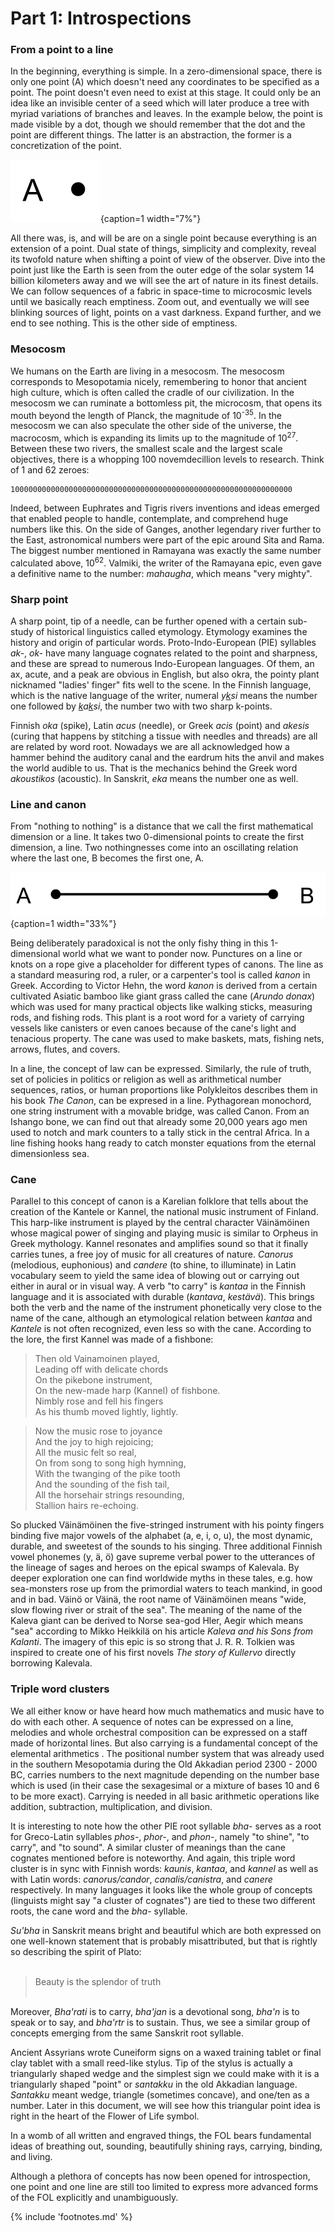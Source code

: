 # Part 1: Introspections

### From a point to a line

In the beginning, everything is simple. In a zero-dimensional space, there is only one point (A) which doesn't need any coordinates<!-- cite author="wikipedia.org" title="Cartesian coordinate system" date="" location="" type="website" href="https://en.wikipedia.org/wiki/Cartesian_coordinate_system" --> to be specified as a point. The point doesn't even need to exist at this stage. It could only be an idea like an invisible center of a seed which will later produce a tree with myriad variations of branches and leaves. In the example below, the point is made visible by a dot, though we should remember that the dot and the point are different things. The latter is an abstraction, the former is a concretization of the point.

![A point](/media/adot.png){caption=1 width="7%"}

All there was, is, and will be are on a single point because everything is an extension of a point. Dual state of things, simplicity and complexity, reveal its twofold nature when shifting a point of view of the observer. Dive into the point just like the Earth is seen from the outer edge of the solar system 14 billion kilometers away<!-- cite author="earthsky.org" title="How Earth looks from outer space" date="" location="" type="website" href="http://earthsky.org/space/in-space-how-far-away-can-you-see-earth" --> and we will see the art of nature in its finest details. We can follow sequences of a fabric in space-time to microcosmic levels until we basically reach emptiness. Zoom out, and eventually we will see blinking sources of light, points on a vast darkness. Expand further, and we end to see nothing. This is the other side of emptiness.

### Mesocosm

We humans on the Earth are living in a mesocosm<!-- cite author="" title="The mesocosm is the world we experience with our senses without aid of instruments. It is the  harmonious order reflected in the organization of society, art, architecture, and music. The macrocosm refers either to the universe or history as a whole. The microcosm is the microscopic or theorethically smallest world we can understand and examine with instrumentation or by analogies. In ancient philosophies human being was seen as a miniatyre (microcosm) of the macrocosm." date="" location="" type="selfref" href="#" -->. The mesocosm corresponds to Mesopotamia nicely, remembering to honor that ancient high culture, which is often called the cradle of our civilization. In the mesocosm we can ruminate a bottomless pit, the microcosm, that opens its mouth beyond the length of Planck<!-- cite author="wikipedia.org" title="Planck length" date="" location="" type="website" href="https://en.wikipedia.org/wiki/Planck_length" -->, the magnitude of 10<sup>-35</sup>. In the mesocosm we can also speculate the other side of the universe, the macrocosm, which is expanding its limits up to the magnitude of 10<sup>27</sup>. Between these two rivers, the smallest scale and the largest scale objectives, there is a whopping 100 novemdecillion levels to research<!-- cite author="htwins.net" title="Scale of the Universe 2" date="" location="" type="website" href="http://htwins.net/scale2/lang.html" -->. Think of 1 and 62 zeroes:

	100000000000000000000000000000000000000000000000000000000000000

Indeed, between Euphrates and Tigris rivers<!-- cite author="" title="Mesopotamia means the land between the rivers, the Tigris and the Euphrates" date="" location="" type="selfref" href="#" --> inventions and ideas emerged that enabled people to handle, contemplate, and comprehend huge numbers like this. On the side of Ganges, another legendary river further to the East, astronomical numbers were part of the epic around Sita and Rama. The biggest number mentioned in Ramayana<!-- cite author="wikipedia.org" title="Valmiki" date="" location="" type="website" href="https://en.wikipedia.org/wiki/Valmiki" --> was exactly the same number calculated above, 10<sup>62</sup>. Valmiki, the writer of the Ramayana epic, even gave a definitive name to the number: *mahaugha*<!-- cite author="wikipedia.org" title="Indian numbering system" date="" location="" type="website" href="https://en.wikipedia.org/wiki/Indian_numbering_system" -->, which means "very mighty".

### Sharp point

A sharp point, tip of a needle, can be further opened with a certain sub-study of historical linguistics called etymology. Etymology examines the history and origin of particular words. Proto-Indo-European (PIE) syllables *ak-*, *ok-*<!-- cite author="utexas.edu" title="Indo-European Lexicon" date="" location="2. ak-, ok-" type="website" href="http://www.utexas.edu/cola/centers/lrc/ielex/X/P0048.html" --> have many language cognates related to the point and sharpness, and these are spread to numerous Indo-European languages. Of them, an ax, acute, and a peak are obvious in English, but also okra, the pointy plant nicknamed "ladies' finger" fits well to the scene. In the Finnish language, which is the native language of the writer, numeral <i>y<u>k</u>si</i> means the number one followed by <i><u>k</u>a<u>k</u>si</i>, the number two with two sharp k-points. 

Finnish *oka* (spike), Latin *acus* (needle), or Greek *acis* (point) and *akesis* (curing that happens by stitching a tissue with needles and threads) are all are related by word root. Nowadays we are all acknowledged how a hammer behind the auditory canal and the eardrum hits the anvil and makes the world audible to us. That is the mechanics behind the Greek word *akoustikos* (acoustic). In Sanskrit, *eka* means the number one as well.

### Line and canon

From "nothing to nothing" is a distance that we call the first mathematical dimension or a line. It takes two 0-dimensional points to create the first dimension, a line. Two nothingnesses come into an oscillating relation where the last one, B becomes the first one, A<!--, mouth and voice of the creation eventually hiding the first cause-->.

![A-B line](/media/abline.png){caption=1 width="33%"}

Being deliberately paradoxical is not the only fishy thing in this 1-dimensional world what we want to ponder now. Punctures on a line or knots on a rope give a placeholder for different types of canons. The line as a standard measuring rod, a ruler, or a carpenter's tool is called *kanon*<!-- cite author="wiktionary.org" title="Canon etymology" date="" location="" type="website" href="https://en.wiktionary.org/wiki/canon#Etymology" --> in Greek. According to Victor Hehn<!-- cite author="Victor Hehn" title="Cultivated Plants and Domesticated Animals in Their Migration from Asia to Europe" date="1891" location="Page 228" type="book" href="http://www.survivorlibrary.com/library/cultivated_plants_and_domestic_animals-1891.pdf" -->, the word *kanon* is derived from a certain cultivated Asiatic bamboo like giant grass called the cane (*Arundo donax*<!-- cite author="wikipedia.org" title="Cane" date="" location="" type="website" href="https://en.wikipedia.org/wiki/Cane" -->) which was used for many practical objects like walking sticks, measuring rods, and fishing rods. This plant is a root word for a variety of carrying vessels like canisters or even canoes because of the cane's light and tenacious property. The cane was used to make baskets, mats, fishing nets, arrows, flutes, and covers.

In a line, the concept of law can be expressed. Similarly, the rule of truth, set of policies in politics or religion as well as arithmetical number sequences, ratios, or human proportions like Polykleitos describes them in his book *The Canon*<!-- cite author="Richard Tobin" title="The Canon of Polykleitos" date="1975" location="" type="book" href="http://www.jstor.org/stable/503064" -->, can be expresed in a line. Pythagorean monochord, one string instrument with a movable bridge, was called Canon<!-- cite author="Thomas Stanley" title="Pythagoras: His Life and Teaching, a Compendium of Classical Sources" date="1687" location="Chapter 6" type="book" href="#" -->. From an Ishango bone, we can find out that already some 20,000 years ago men used to notch and mark counters to a tally stick in the central Africa<!-- cite author="storyofmathematics.com" title="Prehistoric Mathematics" date="" location="" type="website" href="http://www.storyofmathematics.com/prehistoric.html" -->. In a line fishing hooks hang ready to catch monster equations from the eternal dimensionless sea.

### Cane

Parallel to this concept of canon is a Karelian folklore that tells about the creation of the Kantele or Kannel, the national music instrument of Finland. This harp-like instrument is played by the central character Väinämöinen whose magical power of singing and playing music is similar to Orpheus in Greek mythology. Kannel resonates and amplifies sound so that it finally carries tunes, a free joy of music for all creatures of nature. *Canorus* (melodious, euphonious) and *candere* (to shine, to illuminate) in Latin vocabulary seem to yield the same idea of blowing out or carrying out either in aural or in visual way. A verb "to carry" is *kantaa* in the Finnish language and it is associated with durable (*kantava*, *kestävä*). This brings both the verb and the name of the instrument phonetically very close to the name of the cane, although an etymological relation between *kantaa* and *Kantele* is not often recognized, even less so with the cane. According to the lore, the first Kannel was made of a fishbone<!-- cite author="Elias Lönnrot" title="Kalevala" date="1835" location="Runo 41" type="book" href="http://www.kalevala.ru/songs/song41_e.shtml" -->:

> Then old Vainamoinen played,<br/>
	Leading off with delicate chords<br/>
	On the pikebone instrument,<br/>
	On the new-made harp (Kannel) of fishbone.<br/>
	Nimbly rose and fell his fingers<br/>
	As his thumb moved lightly, lightly.<br/>

> Now the music rose to joyance<br/>
	And the joy to high rejoicing;<br/>
	All the music felt so real,<br/>
	On from song to song high hymning,<br/>
	With the twanging of the pike tooth<br/>
	And the sounding of the fish tail,<br/>
	All the horsehair strings resounding,<br/>
	Stallion hairs re-echoing.

So plucked Väinämöinen the five-stringed instrument with his pointy fingers binding<!-- cite author="" title="Other sensible root meaning for the cane is "bendable" and "to bind" because reed is very durable under tough bend (etymonline.com). Nevertheless several meanings of the morphed root word or syllable evolved by the use of the object in different contexts." date="" location="" type="selfref" href="#" --> five major vowels of the alphabet (a, e, i, o, u), the most dynamic, durable, and sweetest of the sounds to his singing. Three additional Finnish vowel phonemes (y, ä, ö) gave supreme verbal power to the utterances of the lineage of sages and heroes on the epical swamps of Kalevala. By deeper exploration one can find worldwide myths in these tales, e.g. how sea-monsters rose up from the primordial waters to teach mankind, in good and in bad. Väinö or Väinä, the root name of Väinämöinen<!-- cite author="nordicnames.de" title="Väinämöinen - Nordic Names" date="" location="" type="website" href="http://www.nordicnames.de/wiki/V%C3%A4in%C3%A4m%C3%B6inen" --> means "wide, slow flowing river or strait of the sea". The meaning of the name of the Kaleva giant can be derived to Norse sea-god Hler, Aegir which means "sea" according to Mikko Heikkilä on his article *Kaleva and his Sons from Kalanti*<!-- cite author="Mikko Heikkilä" title="Kaleva and his Sons from Kalanti" date="2012" location="" type="article" href="http://www.linguistics.fi/julkaisut/SKY2012/Heikkila.pdf" -->. The imagery of this epic is so strong that J. R. R. Tolkien was inspired to create one of his first novels *The story of Kullervo*<!-- cite author="J.R.R. Tolkien" title="The story of Kullervo" date="1915" location="" type="book" href="https://en.wikipedia.org/wiki/The_Story_of_Kullervo" --> directly borrowing Kalevala.

### Triple word clusters

We all either know or have heard how much mathematics and music have to do with each other. A sequence of notes can be expressed on a line, melodies and whole orchestral composition can be expressed on a staff made of horizontal lines. But also carrying is a fundamental concept of the elemental arithmetics<!-- cite author="wikipedia.org" title="Carry (arithmetic)" date="" location="" type="website" href="https://en.wikipedia.org/wiki/Carry_(arithmetic)" --> . The positional number system that was already used in the southern Mesopotamia during the Old Akkadian period 2300 - 2000 BC<!-- cite author="Robert M. Whiting" title="More Evidence for Sexagesimal Calculations in the Third Millennium B. C." date="1984" location="" type="book" href="http://www.helsinki.fi/~whiting/za74.pdf" -->, carries numbers to the next magnitude depending on the number base which is used (in their case the sexagesimal or a mixture of bases 10 and 6 to be more exact). Carrying is needed in all basic arithmetic operations like addition, subtraction, multiplication, and division.

It is interesting to note how the other PIE root syllable *bha-* serves as a root for Greco-Latin syllables *phos-*, *phor-*, and *phon-*, namely "to shine", "to carry", and "to sound". A similar cluster of meanings than the cane cognates mentioned before is noteworthy. And again, this triple word cluster is in sync with Finnish words: *kaunis*<!-- cite author="" title="Proto-Germanic skauniz means beautiful, shining. So means Old English skiene. Estonian ilus means beautiful and is coming from illuminare (lat.)." date="" location="" type="selfref" href="#" -->, *kantaa*, and *kannel* as well as with Latin words: *canorus/candor*, *canalis/canistra*, and *canere* respectively. In many languages it looks like the whole group of concepts (linguists might say "a cluster of cognates") are tied to these two different roots, the cane word and the *bha-* syllable.

*Su'bha* in Sanskrit means bright and beautiful which are both expressed on one well-known statement that is probably misattributed, but that is rightly so describing the spirit of Plato:
<br/><br/>
> Beauty is the splendor of truth
<br/><br/>

Moreover, *Bha'rati* is to carry, *bha'jan* is a devotional song, *bha'n* is to speak or to say, and *bha'rtr* is to sustain<!-- cite author="Franco Rendich" title="Comparative etymological dictionary of classical Indo-European languages" date="" location="Letter B" type="book" href="https://en.wiktionary.org/wiki/sheen" -->. Thus, we see a similar group of concepts emerging from the same Sanskrit root syllable.

Ancient Assyrians wrote Cuneiform<!-- cite author="" title="Note again cunei's close phonetic and objectical connection with the cane reed. Reed was called qanu in Assyrian, qin in Sumerian and ganah in Hebrew languages." date="" location="" type="selfref" href="#" --> signs on a waxed training tablet or final clay tablet with a small reed-like stylus<!-- cite author="" title="Noteworthy is the fact that other smaller reed, measuring tool or pen is called kalamos in Greek deriving from PIE root kolemo. Kalos (beautiful), kaleo (to call), kalypso (hidden), koilia (a cave, a womb) and kleis (a key) with cal'endar and cal'culation all weave an exciting net of words and their meaning together." date="" location="" type="selfref" href="#" -->. Tip of the stylus is actually a triangularly shaped wedge and the simplest sign we could make with it is a triangularly shaped "point" or *santakku* in the old Akkadian language. *Santakku* meant wedge, triangle (sometimes concave), and one/ten as a number. Later in this document, we will see how this triangular point idea is right in the heart of the Flower of Life symbol.

<!-- note -->
In a womb of all written and engraved things, the FOL bears fundamental ideas of breathing out, sounding, beautifully shining rays, carrying, binding, and living.
<!-- endnote -->

Although a plethora of concepts has now been opened for introspection, one point and one line are still too limited to express more advanced forms of the FOL explicitly and unambiguously.

{% include 'footnotes.md' %}
